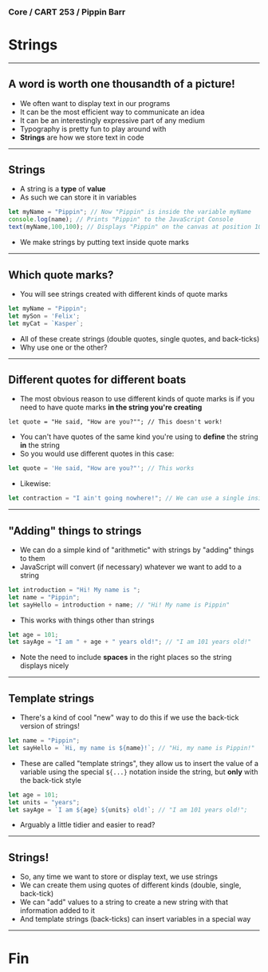 ### Core / CART 253 / Pippin Barr

# Strings

---

## A word is worth one thousandth of a picture!

- We often want to display text in our programs
- It can be the most efficient way to communicate an idea
- It can be an interestingly expressive part of any medium
- Typography is pretty fun to play around with
- __Strings__ are how we store text in code

---

## Strings

- A string is a __type__ of __value__
- As such we can store it in variables

```javascript
let myName = "Pippin"; // Now "Pippin" is inside the variable myName
console.log(name); // Prints "Pippin" to the JavaScript Console
text(myName,100,100); // Displays "Pippin" on the canvas at position 100,100
```

- We make strings by putting text inside quote marks

---

## Which quote marks?

- You will see strings created with different kinds of quote marks

```javascript
let myName = "Pippin";
let mySon = 'Felix';
let myCat = `Kasper`;
```

- All of these create strings (double quotes, single quotes, and back-ticks)
- Why use one or the other?

---

## Different quotes for different boats

- The most obvious reason to use different kinds of quote marks is if you need to have quote marks __in the string you're creating__

```
let quote = "He said, "How are you?""; // This doesn't work!
```

- You can't have quotes of the same kind you're using to __define__ the string __in__ the string
- So you would use different quotes in this case:

```javascript
let quote = 'He said, "How are you?"'; // This works
```

- Likewise:

```javascript
let contraction = "I ain't going nowhere!"; // We can use a single inside doubles
```

---

## "Adding" things to strings

- We can do a simple kind of "arithmetic" with strings by "adding" things to them
- JavaScript will convert (if necessary) whatever we want to add to a string

```javascript
let introduction = "Hi! My name is ";
let name = "Pippin";
let sayHello = introduction + name; // "Hi! My name is Pippin"
```

- This works with things other than strings

```javascript
let age = 101;
let sayAge = "I am " + age + " years old!"; // "I am 101 years old!"
```

- Note the need to include __spaces__ in the right places so the string displays nicely

---

## Template strings

- There's a kind of cool "new" way to do this if we use the back-tick version of strings!

```javascript
let name = "Pippin";
let sayHello = `Hi, my name is ${name}!`; // "Hi, my name is Pippin!"
```

- These are called "template strings", they allow us to insert the value of a variable using the special `${...}` notation inside the string, but __only__ with the back-tick style

```javascript
let age = 101;
let units = "years";
let sayAge = `I am ${age} ${units} old!`; // "I am 101 years old!";
```

- Arguably a little tidier and easier to read?

---

## Strings!

- So, any time we want to store or display text, we use strings
- We can create them using quotes of different kinds (double, single, back-tick)
- We can "add" values to a string to create a new string with that information added to it
- And template strings (back-ticks) can insert variables in a special way

---

# Fin
